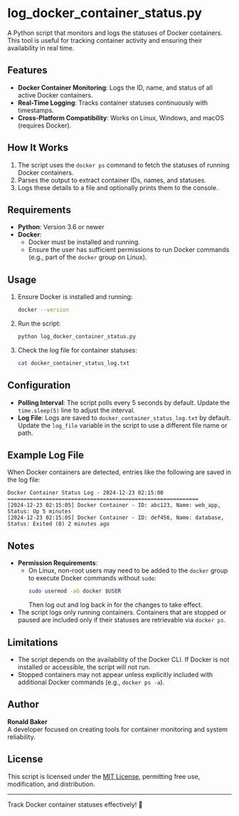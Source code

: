 # log_docker_container_status.py

A Python script that monitors and logs the statuses of Docker containers. This tool is useful for tracking container activity and ensuring their availability in real time.

## Features

- **Docker Container Monitoring**: Logs the ID, name, and status of all active Docker containers.
- **Real-Time Logging**: Tracks container statuses continuously with timestamps.
- **Cross-Platform Compatibility**: Works on Linux, Windows, and macOS (requires Docker).

## How It Works

1. The script uses the `docker ps` command to fetch the statuses of running Docker containers.
2. Parses the output to extract container IDs, names, and statuses.
3. Logs these details to a file and optionally prints them to the console.

## Requirements

- **Python**: Version 3.6 or newer
- **Docker**:
  - Docker must be installed and running.
  - Ensure the user has sufficient permissions to run Docker commands (e.g., part of the `docker` group on Linux).

## Usage

1. Ensure Docker is installed and running:
   ```bash
   docker --version
   ```

2. Run the script:
   ```bash
   python log_docker_container_status.py
   ```

3. Check the log file for container statuses:
   ```bash
   cat docker_container_status_log.txt
   ```

## Configuration

- **Polling Interval**: The script polls every 5 seconds by default. Update the `time.sleep(5)` line to adjust the interval.
- **Log File**: Logs are saved to `docker_container_status_log.txt` by default. Update the `log_file` variable in the script to use a different file name or path.

## Example Log File

When Docker containers are detected, entries like the following are saved in the log file:

```
Docker Container Status Log - 2024-12-23 02:15:00
============================================================
[2024-12-23 02:15:05] Docker Container - ID: abc123, Name: web_app, Status: Up 5 minutes
[2024-12-23 02:15:05] Docker Container - ID: def456, Name: database, Status: Exited (0) 2 minutes ago
```

## Notes

- **Permission Requirements**:
  - On Linux, non-root users may need to be added to the `docker` group to execute Docker commands without `sudo`:
    ```bash
    sudo usermod -aG docker $USER
    ```
    Then log out and log back in for the changes to take effect.
- The script logs only running containers. Containers that are stopped or paused are included only if their statuses are retrievable via `docker ps`.

## Limitations

- The script depends on the availability of the Docker CLI. If Docker is not installed or accessible, the script will not run.
- Stopped containers may not appear unless explicitly included with additional Docker commands (e.g., `docker ps -a`).

## Author

**Ronald Baker**  
A developer focused on creating tools for container monitoring and system reliability.

## License

This script is licensed under the [MIT License](LICENSE), permitting free use, modification, and distribution.

---

Track Docker container statuses effectively! 🚢
```
